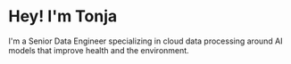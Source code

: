 # Hey! I'm Tonja

I'm a Senior Data Engineer specializing in cloud data processing around AI models that improve health and the environment. 
